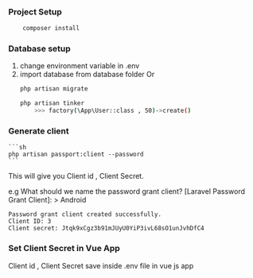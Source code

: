 ### Project Setup
```sh
    composer install
```
### Database setup

1. change environment variable in .env
2. import database from database folder
                    Or
    ```sh
    php artisan migrate
    ```
    ```sh
    php artisan tinker
        >>> factory(\App\User::class , 50)->create()
    ```

### Generate client

    ```sh
    php artisan passport:client --password
    ```
This will give you Client id , Client Secret.

   e.g What should we name the password grant client? [Laravel Password Grant Client]:
    > Android

    Password grant client created successfully.
    Client ID: 3
    Client secret: Jtqk9xCgz3b91mJUyU0YiP3ivL68sO1unJvhDfC4 

### Set Client Secret in Vue App
    
Client id , Client Secret save inside .env file in vue js app

